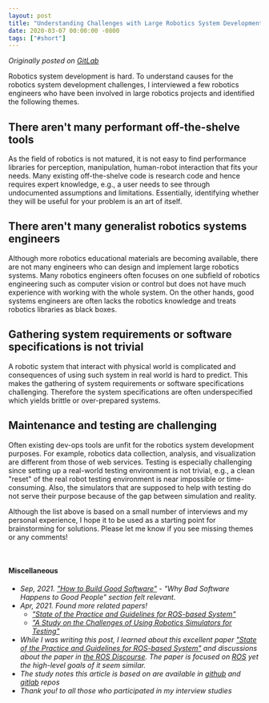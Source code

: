 ```yaml
---
layout: post
title: "Understanding Challenges with Large Robotics System Development"
date: 2020-03-07 00:00:00 -0800
tags: ["#short"]
---
```


_Originally posted on [GitLab](https://gitlab.com/mjyc/robosysdev-notes/-/blob/master/post.md)_

Robotics system development is hard. To understand causes for the robotics system development challenges, I interviewed a few robotics engineers who have been involved in large robotics projects and identified the following themes.

## There aren't many performant off-the-shelve tools

As the field of robotics is not matured, it is not easy to find performance libraries for perception, manipulation, human-robot interaction that fits your needs. Many existing off-the-shelve code is research code and hence requires expert knowledge, e.g., a user needs to see through undocumented assumptions and limitations. Essentially, identifying whether they will be useful for your problem is an art of itself.

## There aren't many generalist robotics systems engineers

Although more robotics educational materials are becoming available, there are not many engineers who can design and implement large robotics systems. Many robotics engineers often focuses on one subfield of robotics engineering such as computer vision or control but does not have much experience with working with the whole system. On the other hands, good systems engineers are often lacks the robotics knowledge and treats robotics libraries as black boxes.

## Gathering system requirements or software specifications is not trivial

A robotic system that interact with physical world is complicated and consequences of using such system in real world is hard to predict. This makes the gathering of system requirements or software specifications challenging. Therefore the system specifications are often underspecified which yields brittle or over-prepared systems.

## Maintenance and testing are challenging

Often existing dev-ops tools are unfit for the robotics system development purposes. For example, robotics data collection, analysis, and visualization are different from those of web services. Testing is especially challenging since setting up a real-world testing environment is not trivial, e.g., a clean "reset" of the real robot testing environment is near impossible or time-consuming. Also, the simulators that are supposed to help with testing do not serve their purpose because of the gap between simulation and reality.

Although the list above is based on a small number of interviews and my personal experience, I hope it to be used as a starting point for brainstorming for solutions. Please let me know if you see missing themes or any comments!


<br>

#### Miscellaneous

- _Sep, 2021. ["How to Build Good Software"](https://www.csc.gov.sg/articles/how-to-build-good-software) - "Why Bad Software Happens to Good People" section felt relevant._
- _Apr, 2021. Found more related papers!_
    - _["State of the Practice and Guidelines for ROS-based System"](https://arxiv.org/ftp/arxiv/papers/2010/2010.14537.pdf)_
    - _["A Study on the Challenges of Using Robotics Simulators for Testing"](https://arxiv.org/pdf/2004.07368.pdf)_
- _While I was writing this post, I learned about this excellent paper ["State of the Practice and Guidelines for ROS-based System"](https://github.com/S2-group/icse-seip-2020-replication-package/blob/master/ICSE_SEIP_2020.pdf) and discussions about the paper in [the ROS Discourse](https://discourse.ros.org/t/guidelines-on-how-to-architect-ros-based-systems/12641). The paper is focused on [ROS](https://www.ros.org/) yet the high-level goals of it seem similar._
- _The study notes this article is based on are available in [github](https://github.com/mjyc/robosysdev-notes) and [gitlab](https://gitlab.com/mjyc/robosysdev-notes) repos_
- _Thank you! to all those who participated in my interview studies_
